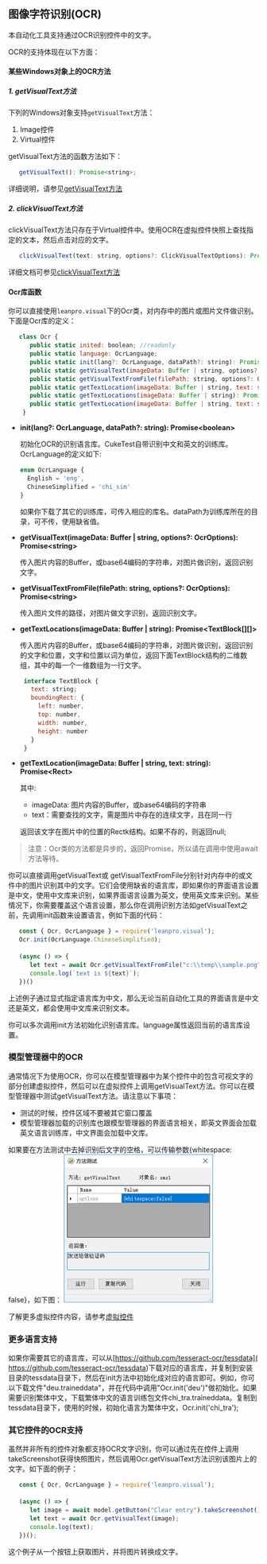 ## 图像字符识别(OCR)

本自动化工具支持通过OCR识别控件中的文字。

OCR的支持体现在以下方面：

#### 某些Windows对象上的OCR方法

##### 1. getVisualText方法
下列的Windows对象支持`getVisualText`方法：

1. Image控件
2. Virtual控件

getVisualText方法的函数方法如下：

```javascript
   getVisualText(): Promise<string>;
```

详细说明，请参见[getVisualText方法](virtual_api.md#getVisualTest)

##### 2. clickVisualText方法

clickVisualText方法只存在于Virtual控件中。使用OCR在虚拟控件快照上查找指定的文本，然后点击对应的文字。

```javascript
   clickVisualText(text: string, options?: ClickVisualTextOptions): Promise<void>;
```

详细文档可参见[clickVisualText方法](virtual_api.md#clickVisualText)

#### Ocr库函数

你可以直接使用`leanpro.visual`下的Ocr类，对内存中的图片或图片文件做识别。下面是Ocr库的定义：

```javascript
   class Ocr {
      public static inited: boolean; //readonly
      public static language: OcrLanguage;
      public static init(lang?: OcrLanguage, dataPath?: string): Promise<boolean>;
      public static getVisualText(imageData: Buffer | string, options?: OcrOptions): Promise<string>;
      public static getVisualTextFromFile(filePath: string, options?: OcrOptions): Promise<string>
      public static getTextLocation(imageData: Buffer | string, text: string): Promise<TextBlock>
      public static getTextLocations(imageData: Buffer | string): Promise<TextBlock[][]>;
      public static getTextLocation(imageData: Buffer | string, text: string): Promise<Rect>
    }
```

* **init(lang?: OcrLanguage, dataPath?: string): Promise&lt;boolean&gt;**

  初始化OCR的识别语言库。CukeTest自带识别中文和英文的训练库。OcrLanguage的定义如下:
  
  ```javascript
  enum OcrLanguage {
    English = 'eng',
    ChineseSimplified = 'chi_sim'
  }
  ```
  如果你下载了其它的训练库，可传入相应的库名。dataPath为训练库所在的目录，可不传，使用缺省值。
  
* **getVisualText(imageData: Buffer | string, options?: OcrOptions): Promise&lt;string&gt;**

  传入图片内容的Buffer，或base64编码的字符串，对图片做识别，返回识别文字。
  
* **getVisualTextFromFile(filePath: string, options?: OcrOptions): Promise&lt;string&gt;**

  传入图片文件的路径，对图片做文字识别，返回识别文字。

* **getTextLocations(imageData: Buffer | string): Promise&lt;TextBlock[][]&gt;**

   传入图片内容的Buffer，或base64编码的字符串，对图片做识别，返回识别的文字和位置，文字和位置以词为单位，返回下面TextBlock结构的二维数组，其中的每一个一维数组为一行文字。
   
   ```javascript
    interface TextBlock {
      text: string;
      boundingRect: {
        left: number,
        top: number,
        width: number,
        height: number
      }    
    }
    ```

* **getTextLocation(imageData: Buffer | string, text: string): Promise&lt;Rect&gt;**

  其中:
  * imageData: 图片内容的Buffer，或base64编码的字符串
  * text：需要查找的文字，需是图片中存在的连续文字，且在同一行
  
  返回该文字在图片中的位置的Rectk结构。如果不存的，则返回null;
  
  
>注意：Ocr类的方法都是异步的，返回Promise，所以请在调用中使用await方法等待。

你可以直接调用getVisualText或 getVisualTextFromFile分别针对内存中的或文件中的图片识别其中的文字。它们会使用缺省的语言库，即如果你的界面语言设置是中文，使用中文库来识别，如果界面语言设置为英文，使用英文库来识别。某些情况下，你需要覆盖这个语言设置，那么你在调用识别方法如getVisualText之前，先调用init函数来设置语言，例如下面的代码：


```javascript
   const { Ocr, OcrLanguage } = require('leanpro.visual');
   Ocr.init(OcrLanguage.ChineseSimplified);

   (async () => {
      let text = await Ocr.getVisualTextFromFile("c:\\temp\\sample.png");
      console.log(`text is ${text}`);
   })()
```

上述例子通过显式指定语言库为中文，那么无论当前自动化工具的界面语言是中文还是英文，都会使用中文库来识别文本。

你可以多次调用init方法初始化识别语言库。language属性返回当前的语言库设置。

### 模型管理器中的OCR

通常情况下为使用OCR，你可以在模型管理器中为某个控件中的包含可视文字的部分创建虚拟控件，然后可以在虚拟控件上调用getVisualText方法。你可以在模型管理器中测试getVisualText方法。请注意以下事项：
* 测试的时候，控件区域不要被其它窗口覆盖
* 模型管理器加载的识别库也跟模型管理器的界面语言相关，即英文界面会加载英文语言训练库，中文界面会加载中文库。

如果要在方法测试中去掉识别后文字的空格，可以传输参数{whitespace: false}，如下图：
![](assets/ocr_method_test.png)

了解更多虚拟控件内容，请参考[虚拟控件](/model_mgr/virtual_control.md)

### 更多语言支持

如果你需要其它的语言库，可以从[https://github.com/tesseract-ocr/tessdata]( https://github.com/tesseract-ocr/tessdata)下载对应的语言库，并复制到安装目录的tessdata目录下，然后在init方法中初始化成对应的语言即可。例如，你可以下载文件"deu.traineddata"，并在代码中调用"Ocr.init('deu')"做初始化。如果需要识别繁体中文，下载繁体中文的语言训练包文件chi_tra.traineddata。复制到tessdata目录下，使用的时候，初始化语言为繁体中文，Ocr.init('chi_tra');

### 其它控件的OCR支持

虽然并非所有的控件对象都支持OCR文字识别，你可以通过先在控件上调用takeScreenshot获得快照图片，然后调用Ocr.getVisualText方法识别该图片上的文字。如下面的例子：

```javascript
   const { Ocr, OcrLanguage } = require('leanpro.visual');

   (async () => {
      let image = await model.getButton("Clear entry").takeScreenshot();
      let text = await Ocr.getVisualText(image);
      console.log(text);
   })();
```

这个例子从一个按钮上获取图片，并将图片转换成文字。


